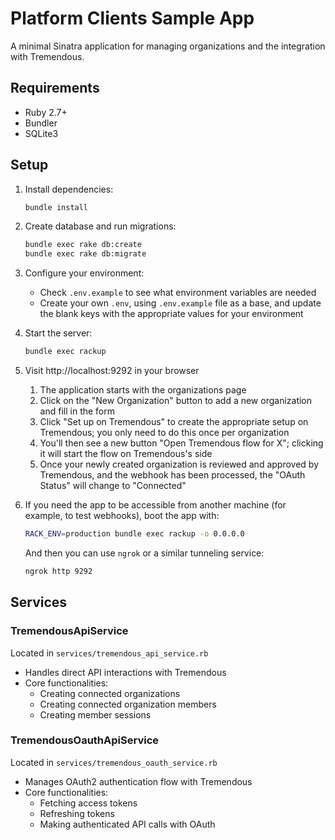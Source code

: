 # Platform Clients Sample App

A minimal Sinatra application for managing organizations and the integration with Tremendous.

## Requirements

- Ruby 2.7+
- Bundler
- SQLite3

## Setup

1. Install dependencies:
   ```bash
   bundle install
   ```

2. Create database and run migrations:
   ```bash
   bundle exec rake db:create
   bundle exec rake db:migrate
   ```

3. Configure your environment:
   - Check `.env.example` to see what environment variables are needed
   - Create your own `.env`, using `.env.example` file as a base, and update the blank keys with the appropriate values for your environment

4. Start the server:
   ```bash
   bundle exec rackup
   ```

5. Visit http://localhost:9292 in your browser
   1. The application starts with the organizations page
   2. Click on the "New Organization" button to add a new organization and fill in the form
   3. Click "Set up on Tremendous" to create the appropriate setup on Tremendous; you only need to do this once per organization
   4. You'll then see a new button "Open Tremendous flow for X"; clicking it will start the flow on Tremendous's side
   5. Once your newly created organization is reviewed and approved by Tremendous, and the webhook has
   been processed, the "OAuth Status" will change to "Connected"

6. If you need the app to be accessible from another machine (for example, to test webhooks), boot the app with:
   ```bash
   RACK_ENV=production bundle exec rackup -o 0.0.0.0
   ```

   And then you can use `ngrok` or a similar tunneling service:
   ```bash
   ngrok http 9292
   ```

## Services

### TremendousApiService
Located in `services/tremendous_api_service.rb`
- Handles direct API interactions with Tremendous
- Core functionalities:
  - Creating connected organizations
  - Creating connected organization members
  - Creating member sessions

### TremendousOauthApiService
Located in `services/tremendous_oauth_service.rb`
- Manages OAuth2 authentication flow with Tremendous
- Core functionalities:
  - Fetching access tokens
  - Refreshing tokens
  - Making authenticated API calls with OAuth
